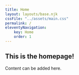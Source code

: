 ```yaml
---
title: Home
layout: layouts/base.njk
cssFile: "../assets/main.css"
permalink: /
eleventyNavigation:
    key: Home
    order: 1
---
```


## This is the homepage!

Content can be added here.
